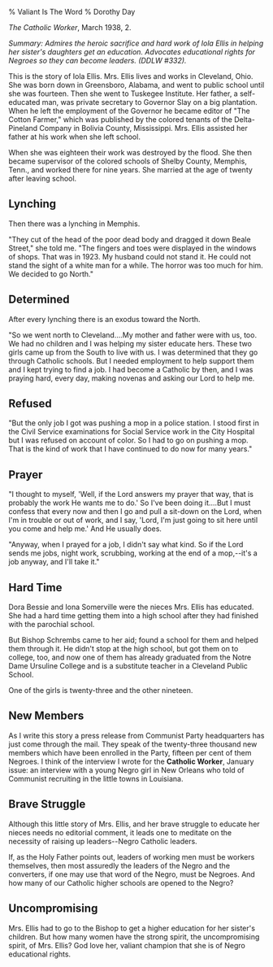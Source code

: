 % Valiant Is The Word
% Dorothy Day

*The Catholic Worker*, March 1938, 2.

*Summary: Admires the heroic sacrifice and hard work of Iola Ellis in
helping her sister's daughters get an education. Advocates educational
rights for Negroes so they can become leaders. (DDLW \#332).*

This is the story of Iola Ellis. Mrs. Ellis lives and works in
Cleveland, Ohio. She was born down in Greensboro, Alabama, and went to
public school until she was fourteen. Then she went to Tuskegee
Institute. Her father, a self-educated man, was private secretary to
Governor Slay on a big plantation. When he left the employment of the
Governor he became editor of "The Cotton Farmer," which was published by
the colored tenants of the Delta-Pineland Company in Bolivia County,
Mississippi. Mrs. Ellis assisted her father at his work when she left
school.

When she was eighteen their work was destroyed by the flood. She then
became supervisor of the colored schools of Shelby County, Memphis,
Tenn., and worked there for nine years. She married at the age of twenty
after leaving school.

Lynching
--------

Then there was a lynching in Memphis.

"They cut of the head of the poor dead body and dragged it down Beale
Street," she told me. "The fingers and toes were displayed in the
windows of shops. That was in 1923. My husband could not stand it. He
could not stand the sight of a white man for a while. The horror was too
much for him. We decided to go North."

Determined
----------

After every lynching there is an exodus toward the North.

"So we went north to Cleveland….My mother and father were with us, too.
We had no children and I was helping my sister educate hers. These two
girls came up from the South to live with us. I was determined that they
go through Catholic schools. But I needed employment to help support
them and I kept trying to find a job. I had become a Catholic by then,
and I was praying hard, every day, making novenas and asking our Lord to
help me.

Refused
-------

"But the only job I got was pushing a mop in a police station. I stood
first in the Civil Service examinations for Social Service work in the
City Hospital but I was refused on account of color. So I had to go on
pushing a mop. That is the kind of work that I have continued to do now
for many years."

Prayer
------

"I thought to myself, 'Well, if the Lord answers my prayer that way,
that is probably the work He wants me to do.' So I've been doing it….But
I must confess that every now and then I go and pull a sit-down on the
Lord, when I'm in trouble or out of work, and I say, 'Lord, I'm just
going to sit here until you come and help me.' And He usually does.

"Anyway, when I prayed for a job, I didn't say what kind. So if the Lord
sends me jobs, night work, scrubbing, working at the end of a mop,--it's
a job anyway, and I'll take it."

Hard Time
---------

Dora Bessie and Iona Somerville were the nieces Mrs. Ellis has educated.
She had a hard time getting them into a high school after they had
finished with the parochial school.

But Bishop Schrembs came to her aid; found a school for them and helped
them through it. He didn't stop at the high school, but got them on to
college, too, and now one of them has already graduated from the Notre
Dame Ursuline College and is a substitute teacher in a Cleveland Public
School.

One of the girls is twenty-three and the other nineteen.

New Members
-----------

As I write this story a press release from Communist Party headquarters
has just come through the mail. They speak of the twenty-three thousand
new members which have been enrolled in the Party, fifteen per cent of
them Negroes. I think of the interview I wrote for the **Catholic
Worker**, January issue: an interview with a young Negro girl in New
Orleans who told of Communist recruiting in the little towns in
Louisiana.

Brave Struggle
--------------

Although this little story of Mrs. Ellis, and her brave struggle to
educate her nieces needs no editorial comment, it leads one to meditate
on the necessity of raising up leaders--Negro Catholic leaders.

If, as the Holy Father points out, leaders of working men must be
workers themselves, then most assuredly the leaders of the Negro and the
converters, if one may use that word of the Negro, must be Negroes. And
how many of our Catholic higher schools are opened to the Negro?

Uncompromising
--------------

Mrs. Ellis had to go to the Bishop to get a higher education for her
sister's children. But how many women have the strong spirit, the
uncompromising spirit, of Mrs. Ellis? God love her, valiant champion
that she is of Negro educational rights.
